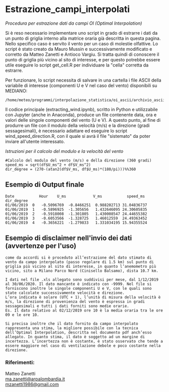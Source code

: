 # Estrazione_campi_interpolati
_Procedura per estrazione dati da campi OI (Optimal Interpolation)_

Si è reso necessario implementare uno script in grado di estrarre i dati da un punto di griglia interno alla matrice oraria già descritta in questa pagina. Nello specifico caso è servito il vento per un caso di molestie olfattive. Lo script è stato creato da Mauro Mussin e successivamente modificato e corretto da Matteo Zanetti e Antioco Vargiu.
Si tratta quindi di conoscere il punto di griglia più vicino al sito di interesse, e per questo potrebbe essere utile eseguire lo script get_cell.R per individuare la "cella" corretta da estrarre.

Per funzionare, lo script necessita di salvare in una cartella i file ASCII della variabile di interesse (componenti U e V nel caso del vento) disponibili su MEDIANO:

```
/home/meteo/programmi/interpolazione_statistica/oi_ascii/archivio_ascii
```
Il codice principale (extracting_wind.ipynb), scritto in Python e utilizzabile con Jupyter (anche in Anaconda), produce un file contenente data, ora e valori delle singole componenti del vento (U e V).
A questo punto, al fine di produrre un file con il modulo della velocità (m/s) e la direzione (gradi sessagesimali), è necessario adattare ed eseguire lo script wind_speed_direction.R, con il quale si avrà il file "sistemato" da poter inviare all'utente interessato.

_Istruzioni per il calcolo del modulo e la velocità del vento_
```
#Calcolo del modulo del vento (m/s) e della direzione (360 gradi)
speed_ms = sqrt(df$U_ms^2 + df$V_ms^2)
dir_degree = (270-(atan2(df$V_ms, df$U_ms)*(180/pi)))%%360
```

## Esempio di Output finale
```
Date	       Hour	   U_ms	           V_ms	          speed_ms	dir_degree
01/06/2019	0	-0.5096769	-0.8466251	0.988202713	31.04836737
01/06/2019	1	-0.5896925	-1.305656	1.432646095	24.30605835
01/06/2019	2	-0.5918008	-1.301805	1.430008547	24.44655382
01/06/2019	3	-0.6053566	-1.328725	1.46012559	24.49363452
01/06/2019	4	-0.3656221	-1.279833	1.331034195	15.94355524
```

## Esempio di disclaimer nell'invio dei dati (avvertenze per l'uso)
```
come da accordi si è proceduto all’estrazione del dato stimato di vento da campo interpolato (passo regolare di 1.5 km) sul punto di griglia più vicino al sito di interesse, in quanto l’anemometro più vicino, sito a Milano Parco Nord (Cinisello Balsamo), dista 10.7 km.

I dati nel file .xls allegato sono suddivisi per mese, dal 1/12/2019 al 30/06/2020. Il dato mancante è indicato con -9999. Nel file si forniscono inoltre le singole componenti U e V, con le quali sono state calcolate successivamente velocità e direzione.
L’ora indicata è solare (UTC + 1), l’unità di misura della velocità è m/s, la direzione di provenienza del vento è espressa in gradi sessagesimali e tutti i dati forniti sono medie orarie. 
Es. Il dato relativo al 02/12/2019 ore 10 è la media oraria tra le ore 09 e le ore 10.

Si precisa inoltre che il dato fornito da campo interpolato rappresenta una stima, la migliore possibile con la tecnica dell’Optimal Interpolation, descritta nel documento pdf anch’esso allegato. In quanto stima, il dato è soggetto ad un margine di incertezza. L’incertezza non è costante, è stato osservato che tende a essere maggiore nel caso di ventilazione debole e poco costante nella direzione. 
```

### Riferimenti:  
Matteo Zanetti  
ma.zanetti@arpalombardia.it  
mzanetti1986@gmail.com
